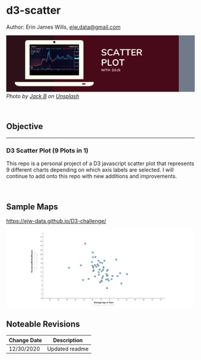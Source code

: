 # d3-scatter  

Author:  Erin James Wills, ejw.data@gmail.com  

![D3 Scatter Plot](./assets/images/scatter-plot-d3.png)  
<cite>Photo by [Jack B](https://unsplash.com/@nervum?utm_source=unsplash&utm_medium=referral&utm_content=creditCopyText) on [Unsplash](https://unsplash.com/s/photos/candlestick-chart?utm_source=unsplash&utm_medium=referral&utm_content=creditCopyText)</cite>

<br>

## Objective 

<hr>

### D3 Scatter Plot (9 Plots in 1)

This repo is a personal project of a D3 javascript scatter plot that represents 9 different charts depending on which axis labels are selected.  I will continue to add onto this repo with new additions and improvements.

<br>

## Sample Maps
https://ejw-data.github.io/D3-challenge/
<br>

![D3 Scatterplot Graphic with Multiple Axis](https://github.com/ejw-data/D3-challenge/blob/master/config/images/plot1.JPG?raw=true)
<br>
## Noteable Revisions
| Change Date | Description |  
|--- | --- |    
| 12/30/2020 | Updated readme |  

<br>
<br>